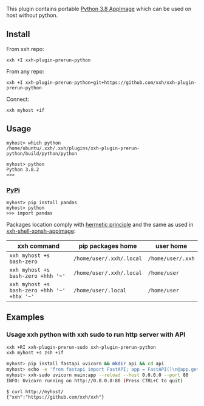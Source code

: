 This plugin contains portable [Python 3.8 AppImage](https://github.com/niess/python-appimage/releases) which can be used on host without python.

## Install
From xxh repo:
```
xxh +I xxh-plugin-prerun-python
```
From any repo:
```
xxh +I xxh-plugin-prerun-python+git+https://github.com/xxh/xxh-plugin-prerun-python
```    
Connect:
```
xxh myhost +if
```
## Usage
```
myhost> which python
/home/ubuntu/.xxh/.xxh/plugins/xxh-plugin-prerun-python/build/python/python

myhost> python
Python 3.8.2 
>>>
```
### [PyPi](https://pypi.org/) 
```
myhost> pip install pandas
myhost> python 
>>> import pandas
```

Packages location comply with [hermetic principle](https://github.com/xxh/xxh/wiki#the-ideas-behind-xxh) and the same as used in [xxh-shell-xonsh-appimage](https://github.com/xxh/xxh-shell-xonsh-appimage):

| xxh command | pip packages home | user home |
| ------- | ---------- | --------- |
| `xxh myhost +s bash-zero` | `/home/user/.xxh/.local` | `/home/user/.xxh` |
| `xxh myhost +s bash-zero +hhh '~'` | `/home/user/.xxh/.local` | `/home/user` | 
| `xxh myhost +s bash-zero +hhh '~' +hhx '~'` | `/home/user/.local` | `/home/user` |

## Examples 
### Usage xxh python with xxh sudo to run http server with API
```bash
xxh +RI xxh-plugin-prerun-sudo xxh-plugin-prerun-python
xxh myhost +s zsh +if

myhost> pip install fastapi uvicorn && mkdir api && cd api
myhost> echo -e 'from fastapi import FastAPI; app = FastAPI()\n@app.get("/")\ndef read_root():\n return {"xxh": "https://github.com/xxh/xxh"}' > main.py 
myhost> xxh-sudo uvicorn main:app --reload --host 0.0.0.0 --port 80                                                     
INFO: Uvicorn running on http://0.0.0.0:80 (Press CTRL+C to quit)
```
```
$ curl http://myhost/                                                                                       
{"xxh":"https://github.com/xxh/xxh"}
```
